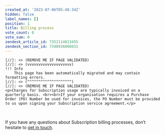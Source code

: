 ```yaml
---
created_at: '2023-07-06T05:48:34Z'
hidden: false
label_names: []
position: 1
title: Billing process
vote_count: 0
vote_sum: 0
zendesk_article_id: 7352114813455
zendesk_section_id: 7348936006031
---
```



    [//]: <> (REMOVE ME IF PAGE VALIDATED)
    [//]: <> (vvvvvvvvvvvvvvvvvvvv)
    !!! Info
        This page has been automatically migrated and may contain formatting errors.
    [//]: <> (^^^^^^^^^^^^^^^^^^^^)
    [//]: <> (REMOVE ME IF PAGE VALIDATED)
    <p>Charges for Subscription usage are typically invoiced on a quarterly basis. <br><br>If your organisation requires a Purchase Order (PO) Number be used for invoices, the PO Number must be provided to us upon signing your Subscription service agreement.</p>
<p> </p>
<p>If you have any questions about Subscription billing processes, don’t hesitate to<span> </span><a href="mailto:info@nesi.org.nz">get in touch</a>.</p>